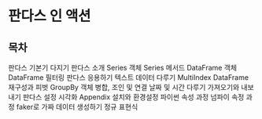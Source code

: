 # 판다스 인 액션

## 목차

판다스 기본기 다지기
    판다스 소개
    Series 객체
    Series 메서드
    DataFrame 객체
    DataFrame 필터링
판다스 응용하기
    텍스트 데이터 다루기
    MultiIndex DataFrame
    재구성과 피벗
    GroupBy 객체
    병합, 조인 및 연결
    날짜 및 시간 다루기
    가져오기와 내보내기
    판다스 설정
    시각화
Appendix
    설치와 환경설정
    파이썬 속성 과정
    넘파이 속정 과정
    faker로 가짜 데이터 생성하기
    정규 표현식
